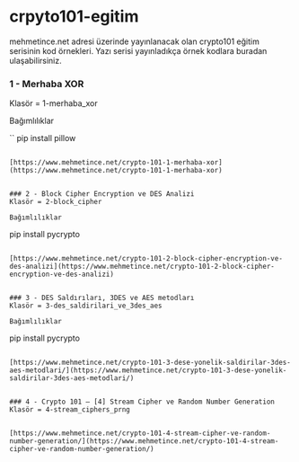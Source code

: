 # crpyto101-egitim
mehmetince.net adresi üzerinde yayınlanacak olan crypto101 eğitim serisinin kod örnekleri. Yazı serisi yayınladıkça örnek kodlara buradan ulaşabilirsiniz.


### 1 - Merhaba XOR
Klasör = 1-merhaba_xor

Bağımlılıklar

``
pip install pillow
```

[https://www.mehmetince.net/crypto-101-1-merhaba-xor](https://www.mehmetince.net/crypto-101-1-merhaba-xor)


### 2 - Block Cipher Encryption ve DES Analizi 
Klasör = 2-block_cipher

Bağımlılıklar

```
pip install pycrypto
```

[https://www.mehmetince.net/crypto-101-2-block-cipher-encryption-ve-des-analizi](https://www.mehmetince.net/crypto-101-2-block-cipher-encryption-ve-des-analizi)


### 3 - DES Saldırıları, 3DES ve AES metodları
Klasör = 3-des_saldirilari_ve_3des_aes

Bağımlılıklar

```
pip install pycrypto
```

[https://www.mehmetince.net/crypto-101-3-dese-yonelik-saldirilar-3des-aes-metodlari/](https://www.mehmetince.net/crypto-101-3-dese-yonelik-saldirilar-3des-aes-metodlari/)


### 4 - Crypto 101 – [4] Stream Cipher ve Random Number Generation
Klasör = 4-stream_ciphers_prng


[https://www.mehmetince.net/crypto-101-4-stream-cipher-ve-random-number-generation/](https://www.mehmetince.net/crypto-101-4-stream-cipher-ve-random-number-generation/)